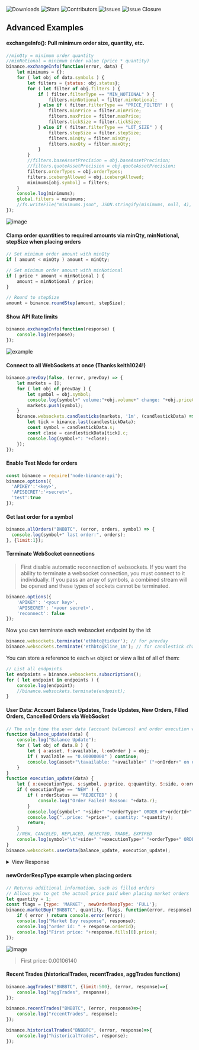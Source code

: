 ![Downloads](https://img.shields.io/npm/dt/node-binance-api.svg?style=for-the-badge&maxAge=86400) ![Stars](https://img.shields.io/github/stars/jaggedsoft/node-binance-api.svg?style=for-the-badge&label=Stars) ![Contributors](https://img.shields.io/github/contributors/jaggedsoft/binance-api.svg?style=for-the-badge&maxAge=86400) ![Issues](https://img.shields.io/github/issues/jaggedsoft/binance-api.svg?style=for-the-badge&maxAge=86400) ![Issue Closure](https://img.shields.io/issuestats/i/github/jaggedsoft/binance-api.svg?style=for-the-badge&maxAge=86400) 
## Advanced Examples

#### exchangeInfo(): Pull minimum order size, quantity, etc.
```js
//minQty = minimum order quantity
//minNotional = minimum order value (price * quantity)
binance.exchangeInfo(function(error, data) {
	let minimums = {};
	for ( let obj of data.symbols ) {
		let filters = {status: obj.status};
		for ( let filter of obj.filters ) {
			if ( filter.filterType == "MIN_NOTIONAL" ) {
				filters.minNotional = filter.minNotional;
			} else if ( filter.filterType == "PRICE_FILTER" ) {
				filters.minPrice = filter.minPrice;
				filters.maxPrice = filter.maxPrice;
				filters.tickSize = filter.tickSize;
			} else if ( filter.filterType == "LOT_SIZE" ) {
				filters.stepSize = filter.stepSize;
				filters.minQty = filter.minQty;
				filters.maxQty = filter.maxQty;
			}
		}
		//filters.baseAssetPrecision = obj.baseAssetPrecision;
		//filters.quoteAssetPrecision = obj.quoteAssetPrecision;
		filters.orderTypes = obj.orderTypes;
		filters.icebergAllowed = obj.icebergAllowed;
		minimums[obj.symbol] = filters;
	}
	console.log(minimums);
	global.filters = minimums;
	//fs.writeFile("minimums.json", JSON.stringify(minimums, null, 4), function(err){});
});
```
![image](https://user-images.githubusercontent.com/4283360/36249988-528054dc-11f1-11e8-90b8-c6002f2639f0.png)


#### Clamp order quantities to required amounts via minQty, minNotional, stepSize when placing orders
```js
// Set minimum order amount with minQty
if ( amount < minQty ) amount = minQty;

// Set minimum order amount with minNotional
if ( price * amount < minNotional ) {
	amount = minNotional / price;
}

// Round to stepSize
amount = binance.roundStep(amount, stepSize);
```

#### Show API Rate limits
```js
binance.exchangeInfo(function(response) {
	console.log(response);
});
```
![example](http://image.ibb.co/gA2gXR/Untitled.png)

#### Connect to all WebSockets at once (Thanks keith1024!)
```js
binance.prevDay(false, (error, prevDay) => {
	let markets = [];
	for ( let obj of prevDay ) {
		let symbol = obj.symbol;
		console.log(symbol+" volume:"+obj.volume+" change: "+obj.priceChangePercent+"%");
		markets.push(symbol);
	}
	binance.websockets.candlesticks(markets, '1m', (candlestickData) => {
		let tick = binance.last(candlestickData);
		const symbol = candlestickData.s;
		const close = candlestickData[tick].c;
		console.log(symbol+": "+close);
	});
});
```


#### Enable Test Mode for orders
```js
const binance = require('node-binance-api');
binance.options({
  'APIKEY':'<key>',
  'APISECRET':'<secret>',
  'test':true
});
```

#### Get last order for a symbol
```js
binance.allOrders("BNBBTC", (error, orders, symbol) => {
  console.log(symbol+" last order:", orders);
}, {limit:1});
```


#### Terminate WebSocket connections
> First disable automatic reconnection of websockets. If you want the ability to terminate a websocket connection, you must connect to it individually. If you pass an array of symbols, a combined stream will be opened and these types of sockets cannot be terminated.

```js
binance.options({
	'APIKEY': '<your key>',
	'APISECRET': '<your secret>',
	'reconnect': false
});
```

Now you can terminate each websocket endpoint by the id:
```js
binance.websockets.terminate('ethbtc@ticker'); // for prevday
binance.websockets.terminate('ethbtc@kline_1m'); // for candlestick charts
```

You can store a reference to each `ws` object or view a list of all of them:
```js
// List all endpoints
let endpoints = binance.websockets.subscriptions();
for ( let endpoint in endpoints ) {
	console.log(endpoint);
	//binance.websockets.terminate(endpoint);
}
```


#### User Data: Account Balance Updates, Trade Updates, New Orders, Filled Orders, Cancelled Orders via WebSocket
```javascript
// The only time the user data (account balances) and order execution websockets will fire, is if you create or cancel an order, or an order gets filled or partially filled
function balance_update(data) {
	console.log("Balance Update");
	for ( let obj of data.B ) {
		let { a:asset, f:available, l:onOrder } = obj;
		if ( available == "0.00000000" ) continue;
		console.log(asset+"\tavailable: "+available+" ("+onOrder+" on order)");
	}
}
function execution_update(data) {
	let { x:executionType, s:symbol, p:price, q:quantity, S:side, o:orderType, i:orderId, X:orderStatus } = data;
	if ( executionType == "NEW" ) {
		if ( orderStatus == "REJECTED" ) {
			console.log("Order Failed! Reason: "+data.r);
		}
		console.log(symbol+" "+side+" "+orderType+" ORDER #"+orderId+" ("+orderStatus+")");
		console.log("..price: "+price+", quantity: "+quantity);
		return;
	}
	//NEW, CANCELED, REPLACED, REJECTED, TRADE, EXPIRED
	console.log(symbol+"\t"+side+" "+executionType+" "+orderType+" ORDER #"+orderId);
}
binance.websockets.userData(balance_update, execution_update);
```
<details>
 <summary>View Response</summary>

```
BNBBTC  NEW BUY LIMIT ORDER #6407865 (NEW)
..price: 0.00035595, quantity: 5.00000000
Balance Update
BTC     available: 0.77206464 (0.00177975 on order)
ETH     available: 1.14109900 (0.00000000 on order)
BNB     available: 41.33761879 (0.00000000 on order)
SNM     available: 0.76352833 (0.00000000 on order)
```
</details>

#### newOrderRespType example when placing orders
```js
// Returns additional information, such as filled orders
// Allows you to get the actual price paid when placing market orders
let quantity = 1;
const flags = {type: 'MARKET', newOrderRespType: 'FULL'};
binance.marketBuy("BNBBTC", quantity, flags, function(error, response) {
	if ( error ) return console.error(error);
	console.log("Market Buy response", response);
	console.log("order id: " + response.orderId);
	console.log("First price: "+response.fills[0].price);
});
```
![image](https://user-images.githubusercontent.com/4283360/36094574-acb15ae6-0fa3-11e8-9209-e6f528e09e84.png)
> First price: 0.00106140
  
#### Recent Trades (historicalTrades, recentTrades, aggTrades functions)

```js
binance.aggTrades("BNBBTC", {limit:500}, (error, response)=>{
	console.log("aggTrades", response);
});
```

```js
binance.recentTrades("BNBBTC", (error, response)=>{
	console.log("recentTrades", response);
});
```

```js
binance.historicalTrades("BNBBTC", (error, response)=>{
	console.log("historicalTrades", response);
});
```
